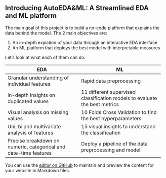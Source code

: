 ## Introducing AutoEDA&ML:  A Streamlined EDA and ML platform 

The main goal of this project is to build a no-code platform that explains the data behind the model. The 2 main objectives are:
1.	An in-depth expiation of your data through an interactive EDA interface
2.	An ML platform that deploys the best model with interpretable measures

Let’s look at what each of them can do:

|EDA                          |ML                        
|----------------|-----------------------------
Granular understanding of individual features|Rapid data preprocessing           
|In-depth insights on duplicated values | 11 different supervised classification models to evaluate the best metrics
|Visual analysis on missing values | 10 Folds Cross Validation to find the best hyperparameters
|Uni, bi and multivariate analysis of features         | 15 visual insights to understand the classification       
|Precise breakdown on numeric, categorical and date-time features | Deploy a pipeline of the data preprocessing and model

You can use the [editor on GitHub](https://github.com/shawnd29/front-page/edit/gh-pages/index.md) to maintain and preview the content for your website in Markdown files.
